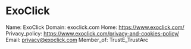 
# ExoClick

Name: ExoClick
Domain: exoclick.com
Home: https://www.exoclick.com/
Privacy_policy: https://www.exoclick.com/privacy-and-cookies-policy/
Email: privacy@exoclick.com
Member_of: TrustE_TrustArc
